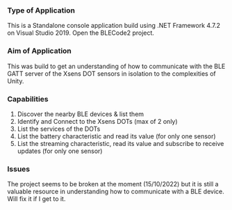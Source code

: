 ### Type of Application
This is a Standalone console application build using .NET Framework 4.7.2 on Visual Studio 2019. Open the BLECode2 project.

### Aim of Application
This was build to get an understanding of how to communicate with the BLE GATT server of the Xsens DOT sensors in isolation to the complexities of Unity.

### Capabilities
1. Discover the nearby BLE devices & list them
2. Identify and Connect to the Xsens DOTs (max of 2 only)
3. List the services of the DOTs
4. List the battery characteristic and read its value (for only one sensor)
5. List the streaming characteristic, read its value and subscribe to receive updates (for only one sensor)

### Issues
The project seems to be broken at the moment (15/10/2022) but it is still a valuable resource in understanding how to communicate with a BLE device. Will fix it if I get to it.